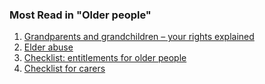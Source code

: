 ###  Most Read in "Older people"

  1. [ Grandparents and grandchildren – your rights explained ](/en/birth-family-relationships/older-people/grandparents-rights/)
  2. [ Elder abuse ](/en/birth-family-relationships/older-people/elder-abuse/)
  3. [ Checklist: entitlements for older people ](/en/birth-family-relationships/older-people/checklist-entitlements-for-older-people/)
  4. [ Checklist for carers ](/en/birth-family-relationships/older-people/checklist-carers/)
